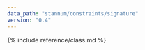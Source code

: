 ```yaml
---
data_path: "stannum/constraints/signature"
version: "0.4"
---
```


{% include reference/class.md %}
